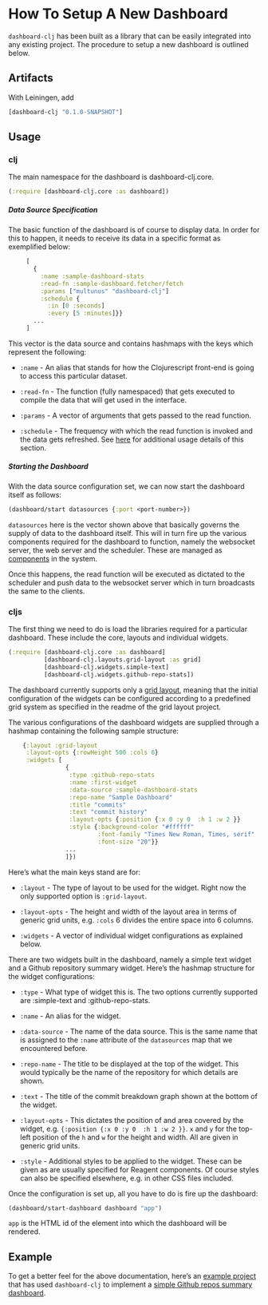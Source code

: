 # How To Setup A New Dashboard

`dashboard-clj` has been built as a library that can be easily integrated into any existing project. The procedure to setup a new dashboard is outlined below.

## Artifacts

With Leiningen, add
```clojure
[dashboard-clj "0.1.0-SNAPSHOT"]
```

## Usage

### clj

The main namespace for the dashboard is dashboard-clj.core.
```clojure
(:require [dashboard-clj.core :as dashboard])
```

##### Data Source Specification

The basic function of the dashboard is of course to display data. In order for this to happen, it needs to receive its data in a specific format as exemplified below:
```clojure
     [
       {
         :name :sample-dashboard-stats
         :read-fn :sample-dashboard.fetcher/fetch
         :params ["multunus" "dashboard-clj"]
         :schedule {
           :in [0 :seconds]
           :every [5 :minutes]}}
       ...
     ]
```

This vector is the data source and contains hashmaps with the keys which represent the following:

* `:name` -
An alias that stands for how the Clojurescript front-end is going to access this particular dataset.

* `:read-fn` - 
The function (fully namespaced) that gets executed to compile the data that will get used in the interface.

* `:params` - 
A vector of arguments that gets passed to the read function.

* `:schedule` - 
The frequency with which the read function is invoked and the data gets refreshed. See [here](http://immutant.org/tutorials/scheduling/) for additional usage details of this section.


##### Starting the Dashboard
With the data source configuration set, we can now start the dashboard itself as follows:
```clojure
(dashboard/start datasources {:port <port-number>})
```

`datasources` here is the vector shown above that basically governs the supply of data to the dashboard itself. This will in turn fire up the various components required for the dashboard to function, namely the websocket server, the web server and the scheduler. These are managed as [components](https://github.com/stuartsierra/component) in the system.

Once this happens, the read function will be executed as dictated to the scheduler and push data to the websocket server which in turn broadcasts the same to the clients.

### cljs

The first thing we need to do is load the libraries required for a particular dashboard. These include the core, layouts and individual widgets.
```clojure
(:require [dashboard-clj.core :as dashboard]
          [dashboard-clj.layouts.grid-layout :as grid]
          [dashboard-clj.widgets.simple-text]
          [dashboard-clj.widgets.github-repo-stats])
```

The dashboard currently supports only a [grid layout](https://github.com/STRML/react-grid-layout), meaning that the initial configuration of the widgets can be configured according to a predefined grid system as specified in the readme of the grid layout project.

The various configurations of the dashboard widgets are supplied through a hashmap containing the following sample structure:
```clojure
    {:layout :grid-layout
     :layout-opts {:rowHeight 500 :cols 6}
     :widgets [
                {
                 :type :github-repo-stats
                 :name :first-widget
                 :data-source :sample-dashboard-stats
                 :repo-name "Sample Dashboard"
                 :title "commits"
                 :text "commit history"
                 :layout-opts {:position {:x 0 :y 0  :h 1 :w 2 }}
                 :style {:background-color "#ffffff"
                         :font-family "Times New Roman, Times, serif"
                         :font-size "20"}}
                ...
                ]})
```

Here’s what the main keys stand are for:

* `:layout` - 
The type of layout to be used for the widget. Right now the only supported option is `:grid-layout`.

* `:layout-opts` - 
The height and width of the layout area in terms of generic grid units, e.g. `:cols` 6 divides the entire space into 6 columns.

* `:widgets` -
A vector of individual widget configurations as explained below.

There are two widgets built in the dashboard, namely a simple text widget and a Github repository summary widget. Here’s the hashmap structure for the widget configurations:

* `:type` -
What type of widget this is. The two options currently supported are :simple-text and :github-repo-stats.

* `:name` -
An alias for the widget.

* `:data-source` -
The name of the data source. This is the same name that is assigned to the `:name` attribute of the `datasources` map that we encountered before.

* `:repo-name` -
The title to be displayed at the top of the widget. This would typically be the name of the repository for which details are shown.

* `:text` -
The title of the commit breakdown graph shown at the bottom of the widget.

* `:layout-opts` -
This dictates the position of and area covered by the widget, e.g. `{:position {:x 0 :y 0  :h 1 :w 2 }}`. `x` and `y` for the top-left position of the `h` and `w` for the height and width. All are given in generic grid units.

* `:style` -
Additional styles to be applied to the widget. These can be given as are usually specified for Reagent components. Of course styles can also be specified elsewhere, e.g. in other CSS files included.

Once the configuration is set up, all you have to do is fire up the dashboard:
```clojure
(dashboard/start-dashboard dashboard "app")
```

`app` is the HTML id of the element into which the dashboard will be rendered.

## Example
To get a better feel for the above documentation, here’s an [example project](https://github.com/kp2222/deliverit-dashboard) that has used `dashboard-clj` to implement a [simple Github repos summary dashboard](https://protected-wave-36452.herokuapp.com/).
